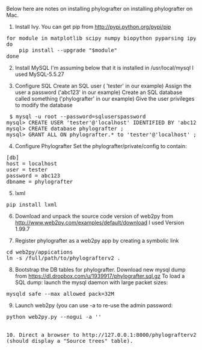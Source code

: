 Below here are notes on installing phylografter on installing phylografter on Mac.

1. Install Ivy. You can get pip from http://pypi.python.org/pypi/pip

<pre>
for module in matplotlib scipy numpy biopython pyparsing ipython lxml PIL ivy
do
    pip install --upgrade "$module" 
done
</pre>

2. Install MySQL
I'm assuming below that it is installed in /usr/local/mysql 
I used MySQL-5.5.27

3. Configure SQL
Create an SQL user ( 'tester' in our example)
Assign the user a password ('abc123' in our example)
Create an SQL database called something ('phylografter' in our example)
Give the user privileges to modify the database

<pre>
 $ mysql -u root --password=sqluserspassword
mysql> CREATE USER 'tester'@'localhost' IDENTIFIED BY 'abc123' ;
mysql> CREATE database phylografter ;
mysql> GRANT ALL ON phylografter.* to 'tester'@'localhost' ;
</pre>

4. Configure Phylografter
Set the phylografter/private/config to contain:

<pre>
[db]
host = localhost
user = tester
password = abc123
dbname = phylografter
</pre>

5. lxml

<pre>
pip install lxml
</pre>

6. Download and unpack the source code version of web2py from 
http://www.web2py.com/examples/default/download I used Version 1.99.7

7. Register phylografter as a web2py app by creating a symbolic link

<pre>
cd web2py/appications
ln -s /full/path/to/phylografterv2 .
</pre>


8. Bootstrap the DB tables for phylografter. Download new mysql dump from
 https://dl.dropbox.com/u/1939917/phylografter.sql.gz To load a SQL dump: launch the mysql daemon with large packet sizes:

<pre>
mysqld_safe --max_allowed_pack=32M
</pre>



9. Launch web2py (you can use -a <recycle> to re-use the admin password:

<pre>
python web2py.py --nogui -a '<recycle>'
</recycle>

10. Direct a browser to http://127.0.0.1:8000/phylografterv2/stree/index
(should display a "Source trees" table).

    


